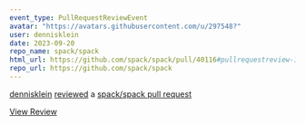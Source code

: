 ```yaml
---
event_type: PullRequestReviewEvent
avatar: "https://avatars.githubusercontent.com/u/297548?"
user: dennisklein
date: 2023-09-20
repo_name: spack/spack
html_url: https://github.com/spack/spack/pull/40116#pullrequestreview-1636591494
repo_url: https://github.com/spack/spack
---
```


<a href='https://github.com/dennisklein' target='_blank'>dennisklein</a> <a href='https://github.com/spack/spack/pull/40116#pullrequestreview-1636591494' target='_blank'>reviewed</a> a <a href='https://github.com/spack/spack/pull/40116' target='_blank'>spack/spack pull request</a>

<small></small>

<a href='https://github.com/spack/spack/pull/40116#pullrequestreview-1636591494' target='_blank'>View Review</a>